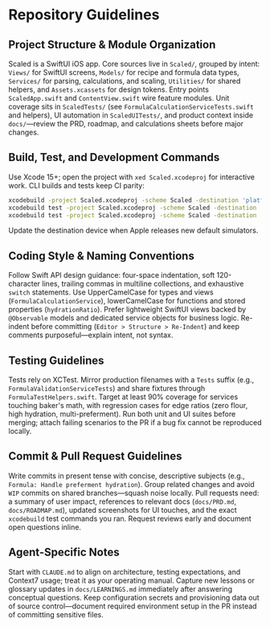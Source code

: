 # Repository Guidelines

## Project Structure & Module Organization
Scaled is a SwiftUI iOS app. Core sources live in `Scaled/`, grouped by intent: `Views/` for SwiftUI screens, `Models/` for recipe and formula data types, `Services/` for parsing, calculations, and scaling, `Utilities/` for shared helpers, and `Assets.xcassets` for design tokens. Entry points `ScaledApp.swift` and `ContentView.swift` wire feature modules. Unit coverage sits in `ScaledTests/` (see `FormulaCalculationServiceTests.swift` and helpers), UI automation in `ScaledUITests/`, and product context inside `docs/`—review the PRD, roadmap, and calculations sheets before major changes.

## Build, Test, and Development Commands
Use Xcode 15+; open the project with `xed Scaled.xcodeproj` for interactive work. CLI builds and tests keep CI parity:
```bash
xcodebuild -project Scaled.xcodeproj -scheme Scaled -destination 'platform=iOS Simulator,name=iPhone 15' build
xcodebuild test -project Scaled.xcodeproj -scheme Scaled -destination 'platform=iOS Simulator,name=iPhone 15' -only-testing:ScaledTests
xcodebuild test -project Scaled.xcodeproj -scheme Scaled -destination 'platform=iOS Simulator,name=iPhone 15' -only-testing:ScaledUITests
```
Update the destination device when Apple releases new default simulators.

## Coding Style & Naming Conventions
Follow Swift API design guidance: four-space indentation, soft 120-character lines, trailing commas in multiline collections, and exhaustive `switch` statements. Use UpperCamelCase for types and views (`FormulaCalculationService`), lowerCamelCase for functions and stored properties (`hydrationRatio`). Prefer lightweight SwiftUI views backed by `@Observable` models and dedicated service objects for business logic. Re-indent before committing (`Editor > Structure > Re-Indent`) and keep comments purposeful—explain intent, not syntax.

## Testing Guidelines
Tests rely on XCTest. Mirror production filenames with a `Tests` suffix (e.g., `FormulaValidationServiceTests`) and share fixtures through `FormulaTestHelpers.swift`. Target at least 90% coverage for services touching baker's math, with regression cases for edge ratios (zero flour, high hydration, multi-preferment). Run both unit and UI suites before merging; attach failing scenarios to the PR if a bug fix cannot be reproduced locally.

## Commit & Pull Request Guidelines
Write commits in present tense with concise, descriptive subjects (e.g., `Formula: Handle preferment hydration`). Group related changes and avoid `WIP` commits on shared branches—squash noise locally. Pull requests need: a summary of user impact, references to relevant docs (`docs/PRD.md`, `docs/ROADMAP.md`), updated screenshots for UI touches, and the exact `xcodebuild` test commands you ran. Request reviews early and document open questions inline.

## Agent-Specific Notes
Start with `CLAUDE.md` to align on architecture, testing expectations, and Context7 usage; treat it as your operating manual. Capture new lessons or glossary updates in `docs/LEARNINGS.md` immediately after answering conceptual questions. Keep configuration secrets and provisioning data out of source control—document required environment setup in the PR instead of committing sensitive files.
